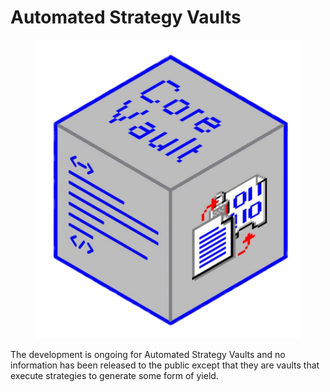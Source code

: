 # Automated Strategy Vaults

<figure><img src="../../.gitbook/assets/photo_2022-11-22_12-11-39.png" alt=""><figcaption></figcaption></figure>

The development is ongoing for Automated Strategy Vaults and no information has been released to the public except that they are vaults that execute strategies to generate some form of yield.
